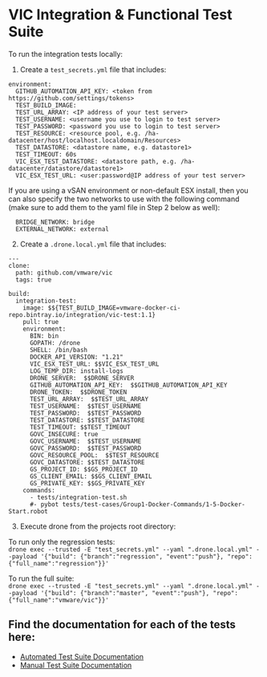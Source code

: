 # VIC Integration & Functional Test Suite

To run the integration tests locally:

1. Create a `test_secrets.yml` file that includes:

  ```
  environment:
    GITHUB_AUTOMATION_API_KEY: <token from https://github.com/settings/tokens>
    TEST_BUILD_IMAGE:
    TEST_URL_ARRAY: <IP address of your test server>
    TEST_USERNAME: <username you use to login to test server>
    TEST_PASSWORD: <password you use to login to test server>
    TEST_RESOURCE: <resource pool, e.g. /ha-datacenter/host/localhost.localdomain/Resources>
    TEST_DATASTORE: <datastore name, e.g. datastore1>
    TEST_TIMEOUT: 60s
    VIC_ESX_TEST_DATASTORE: <datastore path, e.g. /ha-datacenter/datastore/datastore1>
    VIC_ESX_TEST_URL: <user:password@IP address of your test server>
  ```
  
If you are using a vSAN environment or non-default ESX install, then you can also specify the two networks to use with the following command (make sure to add them to the yaml file in Step 2 below as well):

  ```
    BRIDGE_NETWORK: bridge  
    EXTERNAL_NETWORK: external
  ```

2. Create a `.drone.local.yml` file that includes:

  ```
  ---
  clone:
    path: github.com/vmware/vic
    tags: true

  build:
    integration-test:
      image: $${TEST_BUILD_IMAGE=vmware-docker-ci-repo.bintray.io/integration/vic-test:1.1}
      pull: true
      environment:
        BIN: bin
        GOPATH: /drone
        SHELL: /bin/bash
        DOCKER_API_VERSION: "1.21"
        VIC_ESX_TEST_URL: $$VIC_ESX_TEST_URL
        LOG_TEMP_DIR: install-logs
        DRONE_SERVER:  $$DRONE_SERVER
        GITHUB_AUTOMATION_API_KEY:  $$GITHUB_AUTOMATION_API_KEY
        DRONE_TOKEN:  $$DRONE_TOKEN
        TEST_URL_ARRAY:  $$TEST_URL_ARRAY
        TEST_USERNAME:  $$TEST_USERNAME
        TEST_PASSWORD:  $$TEST_PASSWORD
        TEST_DATASTORE: $$TEST_DATASTORE
        TEST_TIMEOUT: $$TEST_TIMEOUT
        GOVC_INSECURE: true
        GOVC_USERNAME:  $$TEST_USERNAME
        GOVC_PASSWORD:  $$TEST_PASSWORD
        GOVC_RESOURCE_POOL:  $$TEST_RESOURCE
        GOVC_DATASTORE: $$TEST_DATASTORE
        GS_PROJECT_ID: $$GS_PROJECT_ID
        GS_CLIENT_EMAIL: $$GS_CLIENT_EMAIL
        GS_PRIVATE_KEY: $$GS_PRIVATE_KEY
      commands:
        - tests/integration-test.sh
        #- pybot tests/test-cases/Group1-Docker-Commands/1-5-Docker-Start.robot
  ```

3. Execute drone from the projects root directory:

To run only the regression tests:  
`drone exec --trusted -E "test_secrets.yml" --yaml ".drone.local.yml" --payload '{"build": {"branch":"regression", "event":"push"}, "repo": {"full_name":"regression"}}'`

To run the full suite:  
`drone exec --trusted -E "test_secrets.yml" --yaml ".drone.local.yml" --payload '{"build": {"branch":"master", "event":"push"}, "repo": {"full_name":"vmware/vic"}}'`


## Find the documentation for each of the tests here:

* [Automated Test Suite Documentation](test-cases/TestGroups.md)
* [Manual Test Suite Documentation](manual-test-cases/TestGroups.md)
